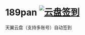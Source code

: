 # 189pan [![云盘签到](https://github.com/y377/189pan/actions/workflows/main.yml/badge.svg?branch=main&event=workflow_run)](https://github.com/y377/189pan/actions/workflows/main.yml)
天翼云盘（支持多账号）自动签到



